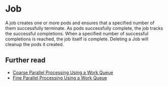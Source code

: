 # Job

A job creates one or more pods and ensures that a specified number of them successfully terminate. As pods successfully complete, the job tracks the successful completions. When a specified number of successful completions is reached, the job itself is complete. Deleting a Job will cleanup the pods it created.

## Further read

* [Coarse Parallel Processing Using a Work Queue](https://kubernetes.io/docs/tasks/job/coarse-parallel-processing-work-queue/)
* [Fine Parallel Processing Using a Work Queue](https://kubernetes.io/docs/tasks/job/fine-parallel-processing-work-queue/)